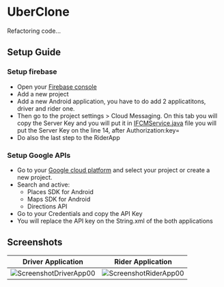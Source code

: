 # UberClone

Refactoring code...

## Setup Guide

### Setup firebase
- Open your [Firebase console](https://console.firebase.google.com/)
- Add a new project
- Add a new Android application, you have to do add 2 applicatitons, driver and rider one.
- Then go to the project settings > Cloud Messaging. On this tab you will copy the Server Key and you will put it in [IFCMService.java](applications/DriverApp/app/src/main/java/com/iramml/uberclone/driverapp/Interfaces/IFCMService.java) file you will put the Server Key on the line 14, after Authorization:key=
- Do also the last step to the RiderApp

### Setup Google APIs
- Go to your [Google cloud platform](https://console.cloud.google.com/) and select your project or create a new project.
- Search and active:
    - Places SDK for Android
    - Maps SDK for Android
    - Directions API
- Go to your Credentials and copy the API Key
- You will replace the API key on the String.xml of the both applications

## Screenshots
|Driver Application|Rider Application|
|---|---|
|![ScreenshotDriverApp00](Images/Screenshot_DriverApp_00.png)|![ScreenshotRiderApp00](Images/Screenshot_RiderApp_00.png)|
